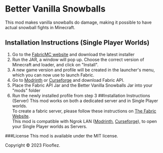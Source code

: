 # Better Vanilla Snowballs

This mod makes vanilla snowballs do damage, making it possible to have actual snowball fights in Minecraft.  

## Installation Instructions (Single Player Worlds)
1. Go to the [FabricMC website](https://fabricmc.net/use/installer/) and download the latest installer
2. Run the JAR, a window will pop up. Choose the correct version of Minecraft and loader, and click on "Install".
3. A new game version and profile will be created in the launcher's menu, which you can now use to launch Fabric.
4. Go to [Modrinth](https://modrinth.com/mod/fabric-api) or [Curseforge](https://www.curseforge.com/minecraft/mc-mods/fabric-api) and download Fabric API.
5. Place the Fabric API Jar and the Better Vanilla Snowballs Jar into your "mods" folder
6. Run the newly installed profile from step 3
##Installation Instructions (Server)
This mod works on both a dedicated server and in Single Player worlds.
<br/>To create a fabric server, please follow these instructions on [The Fabric Website](https://fabricmc.net/use/server/).
<br/>This mod is compatible with Ngrok LAN ([Modrinth](https://modrinth.com/mod/ngrok-lan), [Curseforge](https://www.curseforge.com/minecraft/mc-mods/ngrok-lan)), to open your Single Player worlds as Servers.

###License
This mod is available under the MIT license.

Copyright © 2023 Flooflez.